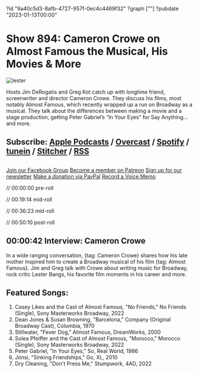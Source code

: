 ?id "9a40c5d3-8afb-4727-957f-0ec4c4469f32"
?graph [""]
?pubdate "2023-01-13T00:00"
# Show 894: Cameron Crowe on Almost Famous the Musical, His Movies & More
![lester](https://static.soundopinions.org/images/2023/52362618416-278b1a087e-b.jpeg)

Hosts Jim DeRogatis and Greg Kot catch up with longtime friend, screenwriter and director Cameron Crowe. They discuss his films, most notably Almost Famous, which recently wrapped up a run on Broadway as a musical. They talk about the differences between making a movie and a stage production, getting Peter Gabriel’s “In Your Eyes” for Say Anything… and more. 

## Subscribe: [Apple Podcasts](https://itunes.apple.com/us/podcast/sound-opinions/id94793843) / [Overcast](https://overcast.fm/itunes94793843/sound-opinions) / [Spotify](https://open.spotify.com/show/1kNR8YL7TBrQuRxDdS4wtU) / [tunein](https://tunein.com/podcasts/Music-Podcasts/Sound-Opinions-p60273/) / [Stitcher](http://www.stitcher.com/podcast/sound-opinions) / [RSS](https://feeds.simplecast.com/Nn6fjnB0)

##
[Join our Facebook Group](https://bit.ly/3sivr9T)
[Become a member on Patreon](https://bit.ly/3slWZvc)
[Sign up for our newsletter](https://bit.ly/3eEvRnG)
[Make a donation via PayPal](https://bit.ly/3dmt9lU)
[Record a Voice Memo](https://bit.ly/2RyD5Ah)

// 00:00:00 pre-roll

// 00:19:14 mid-roll

// 00:36:23 mid-roll

// 00:50:10 post-roll


## 00:00:42 Interview: Cameron Crowe

In a wide ranging conversation, {tag: Cameron Crowe} shares how his late mother inspired him to create a Broadway musical of his film {tag: Almost Famous}. Jim and Greg talk with Crowe about writing music for Broadway, rock critic Lester Bangs, his favorite film moments in his career and more. 



## Featured Songs:

1. Casey Likes and the Cast of Almost Famous, "No Friends," No Friends (Single), Sony Masterworks Broadway, 2022
1. Dean Jones & Susan Browning, "Barcelona," Company (Original Broadway Cast), Columbia, 1970
1. Stillwater, "Fever Dog," Almost Famous, DreamWorks, 2000
1. Solea Pfeiffer and the Cast of Almost Famous, "Morocco," Morocco (Single), Sony Masterworks Broadway, 2022
1. Peter Gabriel, "In Your Eyes," So, Real World, 1986
1. Jónsi, "Sinking Friendships," Go, XL, 2010
1. Dry Cleaning, "Don't Press Me," Stumpwork, 4AD, 2022
